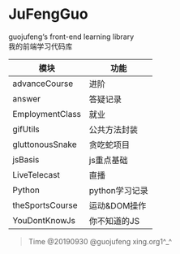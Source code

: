 # JuFengGuo
guojufeng‘s front-end learning library  
我的前端学习代码库

模块 | 功能 | 
-- | -- |
advanceCourse | 进阶
answer | 答疑记录
EmploymentClass | 就业
gifUtils | 公共方法封装
gluttonousSnake | 贪吃蛇项目
jsBasis | js重点基础
LiveTelecast | 直播
Python | python学习记录
theSportsCourse | 运动&DOM操作
YouDontKnowJs | 你不知道的JS

> Time @20190930 @guojufeng xing.org1^_^